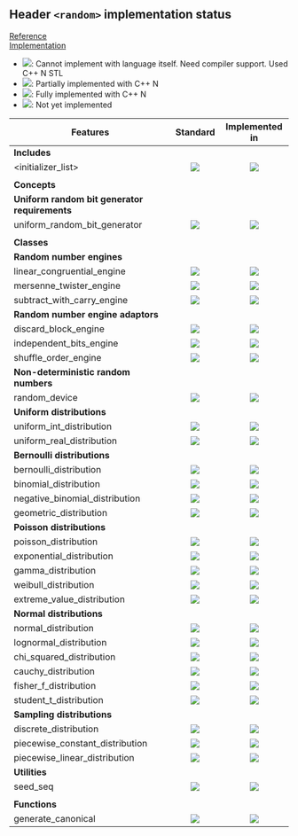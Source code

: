 ## Header `<random>` implementation status

[Reference](https://en.cppreference.com/w/cpp/header/random)  
[Implementation](../include/lsd/random.h)

* ![](https://img.shields.io/badge/C%2B%2B-N-red): Cannot implement with language itself. Need compiler support. Used C++ N STL
* ![](https://img.shields.io/badge/C%2B%2B-N-blue): Partially implemented with C++ N
* ![](https://img.shields.io/badge/C%2B%2B-N-green): Fully implemented with C++ N
* ![][notyet]: Not yet implemented

| Features                                     | Standard             | Implemented in                    |
|----------------------------------------------|:--------------------:|:---------------------------------:|
| **Includes**                                 |                      |                                   |
| \<initializer_list>                          | ![][cpp11]           | ![][notyet]                       |
|                                              |                      |                                   |
| **Concepts**                                 |                      |                                   |
| **Uniform random bit generator requirements** |                      |                                   |
| uniform_random_bit_generator                 | ![][cpp20]           | ![][notyet]                       |
|                                              |                      |                                   |
| **Classes**                                  |                      |                                   |
| **Random number engines**                    |                      |                                   |
| linear_congruential_engine                   | ![][cpp11]           | ![][notyet]                       |
| mersenne_twister_engine                      | ![][cpp11]           | ![][notyet]                       |
| subtract_with_carry_engine                   | ![][cpp11]           | ![][notyet]                       |
| **Random number engine adaptors**            |                      |                                   |
| discard_block_engine                         | ![][cpp11]           | ![][notyet]                       |
| independent_bits_engine                      | ![][cpp11]           | ![][notyet]                       |
| shuffle_order_engine                         | ![][cpp11]           | ![][notyet]                       |
| **Non-deterministic random numbers**         |                      |                                   |
| random_device                                | ![][cpp11]           | ![][notyet]                       |
| **Uniform distributions**                    |                      |                                   |
| uniform_int_distribution                     | ![][cpp11]           | ![][notyet]                       |
| uniform_real_distribution                    | ![][cpp11]           | ![][notyet]                       |
| **Bernoulli distributions**                  |                      |                                   |
| bernoulli_distribution                       | ![][cpp11]           | ![][notyet]                       |
| binomial_distribution                        | ![][cpp11]           | ![][notyet]                       |
| negative_binomial_distribution               | ![][cpp11]           | ![][notyet]                       |
| geometric_distribution                       | ![][cpp11]           | ![][notyet]                       |
| **Poisson distributions**                    |                      |                                   |
| poisson_distribution                         | ![][cpp11]           | ![][notyet]                       |
| exponential_distribution                     | ![][cpp11]           | ![][notyet]                       |
| gamma_distribution                           | ![][cpp11]           | ![][notyet]                       |
| weibull_distribution                         | ![][cpp11]           | ![][notyet]                       |
| extreme_value_distribution                   | ![][cpp11]           | ![][notyet]                       |
| **Normal distributions**                     |                      |                                   |
| normal_distribution                          | ![][cpp11]           | ![][notyet]                       |
| lognormal_distribution                       | ![][cpp11]           | ![][notyet]                       |
| chi_squared_distribution                     | ![][cpp11]           | ![][notyet]                       |
| cauchy_distribution                          | ![][cpp11]           | ![][notyet]                       |
| fisher_f_distribution                        | ![][cpp11]           | ![][notyet]                       |
| student_t_distribution                       | ![][cpp11]           | ![][notyet]                       |
| **Sampling distributions**                   |                      |                                   |
| discrete_distribution                        | ![][cpp11]           | ![][notyet]                       |
| piecewise_constant_distribution              | ![][cpp11]           | ![][notyet]                       |
| piecewise_linear_distribution                | ![][cpp11]           | ![][notyet]                       |
| **Utilities**                                |                      |                                   |
| seed_seq                                     | ![][cpp11]           | ![][notyet]                       |
|                                              |                      |                                   |
| **Functions**                                |                      |                                   |
| generate_canonical                           | ![][cpp11]           | ![][notyet]                       |


<!--
	C++11: 30	| 0
	C++20: 1	| 0

	Total: 31	| 0-->

[notyet]: https://img.shields.io/badge/Not_yet-orange
[removed]: https://img.shields.io/badge/Removed-red
[legacy]: https://img.shields.io/badge/legacy-grey

[cppno11]: https://img.shields.io/badge/C%2B%2B-11-red
[cppno14]: https://img.shields.io/badge/C%2B%2B-14-red
[cppno17]: https://img.shields.io/badge/C%2B%2B-17-red
[cppno20]: https://img.shields.io/badge/C%2B%2B-20-red
[cppno23]: https://img.shields.io/badge/C%2B%2B-23-red

[cpppt11]: https://img.shields.io/badge/C%2B%2B-11-blue
[cpppt14]: https://img.shields.io/badge/C%2B%2B-14-blue
[cpppt17]: https://img.shields.io/badge/C%2B%2B-17-blue
[cpppt20]: https://img.shields.io/badge/C%2B%2B-20-blue
[cpppt23]: https://img.shields.io/badge/C%2B%2B-23-blue

[cpp11]: https://img.shields.io/badge/C%2B%2B-11-green
[cpp14]: https://img.shields.io/badge/C%2B%2B-14-green
[cpp17]: https://img.shields.io/badge/C%2B%2B-17-green
[cpp20]: https://img.shields.io/badge/C%2B%2B-20-green
[cpp23]: https://img.shields.io/badge/C%2B%2B-23-green
